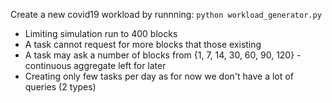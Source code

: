 Create a new covid19 workload by runnning:
`python workload_generator.py`


- Limiting simulation run to 400 blocks
- A task cannot request for more blocks that those existing
- A task may ask a number of blocks from {1, 7, 14, 30, 60, 90, 120}        - continuous aggregate left for later
- Creating only few tasks per day as for now we don't have a lot of queries (2 types)